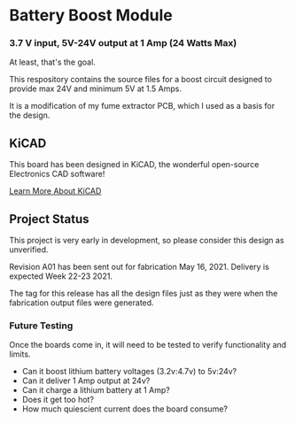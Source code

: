 # Battery Boost Module
<h3>3.7 V input, 5V-24V output at 1 Amp (24 Watts Max)</h3>
At least, that's the goal.

This respository contains the source files for a boost circuit designed to provide max 24V and minimum 5V at 1.5 Amps.

It is a modification of my fume extractor PCB, which I used as a basis for the design.

## KiCAD

This board has been designed in KiCAD, the wonderful open-source Electronics CAD software!

[Learn More About KiCAD](https://www.kicad.org/about/kicad/)

## Project Status

This project is very early in development, so please consider this design as unverified.

Revision A01 has been sent out for fabrication May 16, 2021. Delivery is expected Week 22-23 2021.

The tag for this release has all the design files just as they were when the fabrication output files were generated.

### Future Testing

Once the boards come in, it will need to be tested to verify functionality and limits.
- Can it boost lithium battery voltages (3.2v:4.7v) to 5v:24v?
- Can it deliver 1 Amp output at 24v?
- Can it charge a lithium battery at 1 Amp?
- Does it get too hot?
- How much quiescient current does the board consume?
